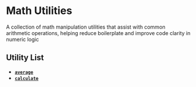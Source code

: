 # Math Utilities

A collection of math manipulation utilities that assist with common arithmetic operations, helping reduce boilerplate and improve code clarity in numeric logic

## Utility List
- [**`average`**](/guide/utilities/Math-Utilities/average)
- [**`calculate`**](/guide/utilities/Math-Utilities/calculate)
